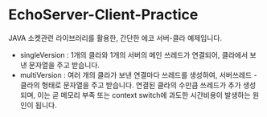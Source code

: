# EchoServer-Client-Practice
JAVA 소켓관련 라이브러리를 활용한, 간단한 에코 서버-클라 예제입니다.

- singleVersion : 1개의 클라와 1개의 서버의 메인 쓰레드가 연결되어, 클라에서 보낸 문자열을 주고 받습니다.
- multiVersion : 여러 개의 클라가 보낸 연결마다 쓰레드를 생성하여, 서버쓰레드 - 클라의 형태로 문자열을 주고 받습니다. 연결된 클라의 수만큼 쓰레드가 추가 생성되며, 이는 곧 메모리 부족 또는 context switch에 과도한 시간비용이 발생하는 원인이 됩니다.
